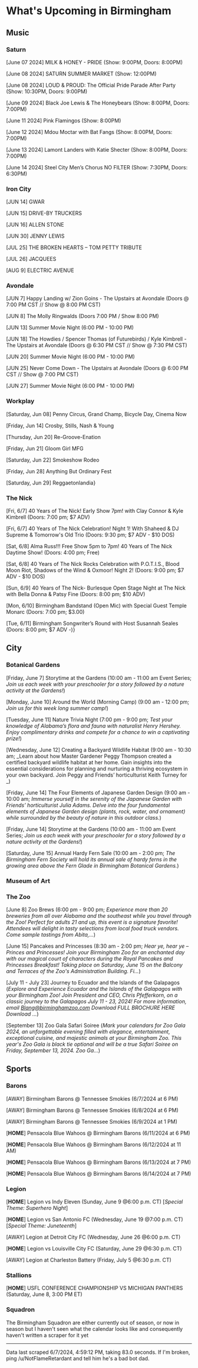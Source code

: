 # What's Upcoming in Birmingham

## Music

### Saturn

[June 07 2024] MILK & HONEY - PRIDE (Show: 9:00PM, Doors: 8:00PM)

[June 08 2024] SATURN SUMMER MARKET (Show: 12:00PM)

[June 08 2024] LOUD & PROUD: The Official Pride Parade After Party (Show: 10:30PM, Doors: 9:00PM)

[June 09 2024] Black Joe Lewis & The Honeybears (Show: 8:00PM, Doors: 7:00PM)

[June 11 2024] Pink Flamingos (Show: 8:00PM)

[June 12 2024] Mdou Moctar with Bat Fangs (Show: 8:00PM, Doors: 7:00PM)

[June 13 2024] Lamont Landers with Katie Shecter (Show: 8:00PM, Doors: 7:00PM)

[June 14 2024] Steel City Men’s Chorus NO FILTER (Show: 7:30PM, Doors: 6:30PM)

### Iron City

[JUN 14] GWAR

[JUN 15] DRIVE-BY TRUCKERS

[JUN 16] ALLEN STONE

[JUN 30] JENNY LEWIS

[JUL 25] THE BROKEN HEARTS – TOM PETTY TRIBUTE

[JUL 26] JACQUEES

[AUG 9] ELECTRIC AVENUE

### Avondale

[JUN 7] Happy Landing w/ Zion Goins - The Upstairs at Avondale (Doors @ 7:00 PM CST // Show @ 8:00 PM CST)

[JUN 8] The Molly Ringwalds (Doors 7:00 PM / Show 8:00 PM)

[JUN 13] Summer Movie Night (6:00 PM - 10:00 PM)

[JUN 18] The Howdies / Spencer Thomas (of Futurebirds) / Kyle Kimbrell - The Upstairs at Avondale (Doors @ 6:30 PM CST // Show @ 7:30 PM CST)

[JUN 20] Summer Movie Night (6:00 PM - 10:00 PM)

[JUN 25] Never Come Down - The Upstairs at Avondale (Doors @ 6:00 PM CST // Show @ 7:00 PM CST)

[JUN 27] Summer Movie Night (6:00 PM - 10:00 PM)

### Workplay

[Saturday, Jun 08] Penny Circus, Grand Champ, Bicycle Day, Cinema Now

[Friday, Jun 14] Crosby, Stills, Nash & Young

[Thursday, Jun 20] Re-Groove-Enation

[Friday, Jun 21] Gloom Girl MFG

[Saturday, Jun 22] Smokeshow Rodeo

[Friday, Jun 28] Anything But Ordinary Fest

[Saturday, Jun 29] Reggaetonlandia}

### The Nick

[Fri, 6/7] 40 Years of The Nick! Early Show 7pm! with Clay Connor & Kyle Kimbrell (Doors: 7:00 pm; $7 ADV)

[Fri, 6/7] 40 Years of The Nick Celebration! Night 1! With Shaheed & DJ Supreme & Tomorrow's Old Trio (Doors: 9:30 pm; $7 ADV - $10 DOS)

[Sat, 6/8] Alma Russ!!! Free Show 5pm to 7pm! 40 Years of The Nick Daytime Show! (Doors: 4:00 pm; Free)

[Sat, 6/8] 40 Years of The Nick Rocks Celebration with P.O.T.I.S., Blood Moon Riot, Shadows of the Wind & Oxmoor! Night 2! (Doors: 9:00 pm; $7 ADV - $10 DOS)

[Sun, 6/9] 40 Years of The Nick- Burlesque Open Stage Night at The Nick with Bella Donna & Patsy Fine (Doors: 8:00 pm; $10 ADV)

[Mon, 6/10] Birmingham Bandstand (Open Mic) with Special Guest Temple Monarc (Doors: 7:00 pm; $3.00)

[Tue, 6/11] Birmingham Songwriter’s Round with Host Susannah Seales (Doors: 8:00 pm; $7 ADV -)}

## City

### Botanical Gardens

[Friday, June 7] Storytime at the Gardens (10:00 am - 11:00 am Event Series; _Join us each week with your preschooler for a story followed by a nature activity at the Gardens!_)

[Monday, June 10] Around the World (Morning Camp) (9:00 am - 12:00 pm; _Join us for this week long summer camp!_)

[Tuesday, June 11] Nature Trivia Night (7:00 pm - 9:00 pm; _Test your knowledge of Alabama’s flora and fauna with naturalist Henry Hershey. Enjoy complimentary drinks and compete for a chance to win a captivating prize!_)

[Wednesday, June 12] Creating a Backyard Wildlife Habitat (9:00 am - 10:30 am; _Learn about how Master Gardener Peggy Thompson created a certified backyard wildlife habitat at her home. Gain insights into the essential considerations for planning and nurturing a thriving ecosystem in your own backyard. Join Peggy and Friends’ horticulturist Keith Turney for _)

[Friday, June 14] The Four Elements of Japanese Garden Design (9:00 am - 10:00 am; _Immerse yourself in the serenity of the Japanese Garden with Friends’ horticulturist Julia Adams. Delve into the four fundamental elements of Japanese Garden design (plants, rock, water, and ornament) while surrounded by the beauty of nature in this outdoor class._)

[Friday, June 14] Storytime at the Gardens (10:00 am - 11:00 am Event Series; _Join us each week with your preschooler for a story followed by a nature activity at the Gardens!_)

[Saturday, June 15] Annual Hardy Fern Sale (10:00 am - 2:00 pm; _The Birmingham Fern Society will hold its annual sale of hardy ferns in the growing area above the Fern Glade in Birmingham Botanical Gardens._)

### Museum of Art

### The Zoo

[June 8] Zoo Brews (6:00 pm - 9:00 pm; _Experience more than 20 breweries from all over Alabama and the southeast while you travel through the Zoo! Perfect for adults 21 and up, this event is a signature favorite! Attendees will delight in tasty selections from local food truck vendors. Come sample tastings from Abita,..._)

[June 15] Pancakes and Princesses (8:30 am - 2:00 pm; _Hear ye, hear ye – Princes and Princesses! Join your Birmingham Zoo for an enchanted day with our magical court of characters during the Royal Pancakes and Princesses Breakfast! Taking place on Saturday, June 15 on the Balcony and Terraces of the Zoo's Administration Building. Fi..._)

[July 11 - July 23] Journey to Ecuador and the Islands of the Galapagos (_Explore and Experience Ecuador and the Islands of the Galapagos with your Birmingham Zoo! Join President and CEO, Chris Pfefferkorn, on a classic journey to the Galapagos July 11 - 23, 2024! For more information, email Blang@birminghamzoo.com Download FULL BROCHURE HERE Download ..._)

[September 13] Zoo Gala Safari Soiree (_Mark your calendars for Zoo Gala 2024, an unforgettable evening filled with elegance, entertainment, exceptional cuisine, and majestic animals at your Birmingham Zoo. This year's Zoo Gala is black tie optional and will be a true Safari Soiree on Friday, September 13, 2024. Zoo Ga..._)

## Sports

### Barons

[AWAY] Birmingham Barons @ Tennessee Smokies (6/7/2024 at 6 PM)

[AWAY] Birmingham Barons @ Tennessee Smokies (6/8/2024 at 6 PM)

[AWAY] Birmingham Barons @ Tennessee Smokies (6/9/2024 at 1 PM)

[**HOME**] Pensacola Blue Wahoos @ Birmingham Barons (6/11/2024 at 6 PM)

[**HOME**] Pensacola Blue Wahoos @ Birmingham Barons (6/12/2024 at 11 AM)

[**HOME**] Pensacola Blue Wahoos @ Birmingham Barons (6/13/2024 at 7 PM)

[**HOME**] Pensacola Blue Wahoos @ Birmingham Barons (6/14/2024 at 7 PM)

### Legion

[**HOME**] Legion vs Indy Eleven (Sunday, June 9 @6:00 p.m. CT) [*Special Theme: Superhero Night*]

[**HOME**] Legion vs San Antonio FC (Wednesday, June 19 @7:00 p.m. CT) [*Special Theme: Juneteenth*]

[AWAY] Legion at Detroit City FC (Wednesday, June 26 @6:00 p.m. CT)

[**HOME**] Legion vs Louisville City FC (Saturday, June 29 @6:30 p.m. CT)

[AWAY] Legion at Charleston Battery (Friday, July 5 @6:30 p.m. CT)

### Stallions

[**HOME**] USFL CONFERENCE CHAMPIONSHIP VS MICHIGAN PANTHERS (Saturday, June 8, 3:00 PM ET)

### Squadron

The Birmingham Squadron are either currently out of season, or now in season but I haven't seen what the calendar looks like and consequently haven't written a scraper for it yet

---

Data last scraped 6/7/2024, 4:59:12 PM, taking 83.0 seconds. If I'm broken, ping /u/NotFlameRetardant and tell him he's a bad bot dad.
